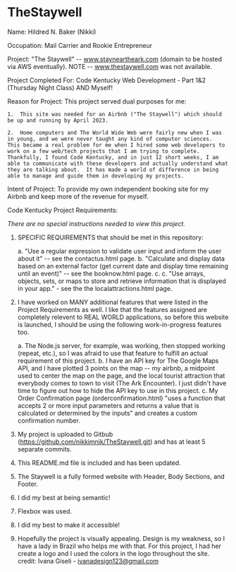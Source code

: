 # TheStaywell

Name: Hildred N. Baker (Nikki)

Occupation: Mail Carrier and Rookie Entrepreneur

Project: "The Staywell" -- www.stayneartheark.com (domain to be hosted via AWS eventually). NOTE -- www.thestaywell.com was not available.

Project Completed For: Code Kentucky Web Development - Part 1&2 (Thursday Night Class) AND Myself!

Reason for Project: This project served dual purposes for me:

    1.  This site was needed for an Airbnb ("The Staywell") which should be up and running by April 2023.

    2.  Home computers and The World Wide Web were fairly new when I was in young, and we were never taught any kind of computer sciences.  This became a real problem for me when I hired some web developers to work on a few web/tech projects that I am trying to complete.  Thankfully, I found Code Kentucky, and in just 12 short weeks, I am able to communicate with these developers and actually understand what they are talking about.  It has made a world of difference in being able to manage and guide them in developing my projects.

Intent of Project: To provide my own independent booking site for my Airbnb and keep more of the revenue for myself.

Code Kentucky Project Requirements:

_There are no special instructions needed to view this project._

1.  SPECIFIC REQUIREMENTS that should be met in this repository:

    a. "Use a regular expression to validate user input and inform the user about it" -- see the contactus.html page.
    b. "Calculate and display data based on an external factor (get current date and display time remaining until an event)" -- see the
    booknow.html page.
    c. c. "Use arrays, objects, sets, or maps to store and retrieve information that is displayed in your app." - see the the localattractions.html page.

2.  I have worked on MANY additional features that were listed in the Project Requirements as well. I like that the features assigned are completely relevent to REAL WORLD applications, so before this website is launched, I should be using the following work-in-progress features too.

    a. The Node.js server, for example, was working, then stopped working (repeat, etc.), so I was afraid to use that feature to fulfill an actual requirement of this project.
    b. I have an API key for The Google Maps API, and I have plotted 3 points on the map -- my airbnb, a midpoint used to center the map on the page, and the local tourist attraction that everybody comes to town to visit (The Ark Encounter). I just didn't have time to figure out how to hide the API key to use in this project.
    c. My Order Confirmation page (orderconfirmation.html) "uses a function that accepts 2 or more input parameters and returns a value that is calculated or determined by the inputs" and creates a custom confirmation number.

3.  My project is uploaded to Gitbub (https://github.com/nikkimnik/TheStaywell.git) and has at least 5 separate commits.

4.  This README.md file is included and has been updated.

5.  The Staywell is a fully formed website with Header, Body Sections, and Footer.

6.  I did my best at being semantic!

7.  Flexbox was used.

8.  I did my best to make it accessible!

9.  Hopefully the project is visually appealing. Design is my weakness, so I have a lady in Brazil who helps me with that. For this project, I had her create a logo and I used the colors in the logo throughout the site. credit: Ivana Giseli - ivanadesign123@gmail.com
